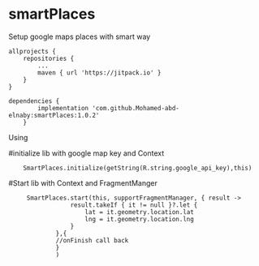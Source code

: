 # smartPlaces
Setup google maps places with smart way


	allprojects {
		repositories {
			...
			maven { url 'https://jitpack.io' }
		}
	}

	dependencies {
	        implementation 'com.github.Mohamed-abd-elnaby:smartPlaces:1.0.2'
    	}


 Using

 #initialize lib with google map key and Context

        SmartPlaces.initialize(getString(R.string.google_api_key),this)


 #Start lib with Context and FragmentManger

         SmartPlaces.start(this, supportFragmentManager, { result ->
                     result.takeIf { it != null }?.let {
                         lat = it.geometry.location.lat
                         lng = it.geometry.location.lng
                     }
                 },{
                 //onFinish call back
                 }
                 )



